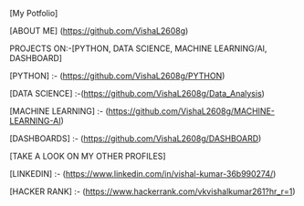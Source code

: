 [My Potfolio]

[ABOUT ME] (https://github.com/VishaL2608g)


PROJECTS ON:-[PYTHON, DATA SCIENCE, MACHINE LEARNING/AI, DASHBOARD]

[PYTHON] :- (https://github.com/VishaL2608g/PYTHON)

[DATA SCIENCE] :-(https://github.com/VishaL2608g/Data_Analysis)

[MACHINE LEARNING] :- (https://github.com/VishaL2608g/MACHINE-LEARNING-AI)

[DASHBOARDS] :- (https://github.com/VishaL2608g/DASHBOARD)


[TAKE A LOOK ON MY OTHER PROFILES]

[LINKEDIN] :- (https://www.linkedin.com/in/vishal-kumar-36b990274/)

[HACKER RANK] :- (https://www.hackerrank.com/vkvishalkumar261?hr_r=1)
